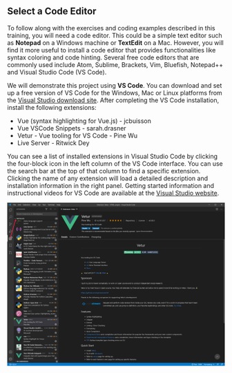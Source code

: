 ## Select a Code Editor

To follow along with the exercises and coding examples described in this training, you will need a code editor. This could be a simple text editor such as **Notepad** on a Windows machine or **TextEdit** on a Mac. However, you will find it more useful to install a code editor that provides functionalities like syntax coloring and code hinting. Several free code editors that are commonly used include Atom, Sublime, Brackets, Vim, Bluefish, Notepad++ and Visual Studio Code (VS Code).

We will demonstrate this project using **VS Code**. You can download and set up a free version of VS Code for the Windows, Mac or Linux platforms from the [Visual Studio download site](https://code.visualstudio.com/download). After completing the VS Code installation, install the following extensions:

- Vue (syntax highlighting for Vue.js) - jcbuisson
- Vue VSCode Snippets - sarah.drasner
- Vetur - Vue tooling for VS Code - Pine Wu
- Live Server - Ritwick Dey

You can see a list of installed extensions in Visual Studio Code by clicking the four-block icon in the left column of the VS Code interface. You can use the search bar at the top of that column to find a specific extension. Clicking the name of any extension will load a detailed description and installation information in the right panel. Getting started information and instructional videos for VS Code are available at the [Visual Studio website](https://code.visualstudio.com/docs/introvideos/basics).

![Image of the VS Code interface showing the icons and list of installed extensions on the left. Information about the Debugger for Microsoft Edge extension is displayed in the right panel.](../media/vscode_extensions.png)
